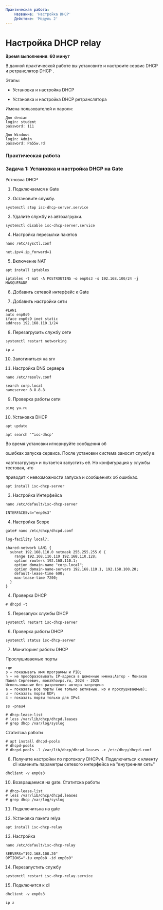```yaml
---
Практическая работа:
    Название: 'Настройка DHCP'
    Действие: 'Модуль 2'
---
```

# **Настройка DHCP relay**
**Время выполнения: 60 минут**

В данной практической работе вы установите и настроите сервис DHCP и ретранслятор DHCP .

Этапы:

- Установка и настройка DHCP

- Установка и настройка DHCP ретранслятора


Имена пользователей и пароли:
```
Для denian
login: student 
password: 111
```
```
Для Windows
login: Admin 
password: Pa55w.rd
```

### **Практическая работа**



### **Задача 1: Установка и настройка DHCP на Gate**
Устновка DHCP

1. Подключаемся к Gate
   
2. Остановите службу.
```
systemctl stop isc-dhcp-server.service
```
3. Удалите службу из автозагрузки.
```
systemctl disable isc-dhcp-server.service
```
4. Настройка пересылки пакетов
```
nano /etc/sysctl.conf
```
```
net.ipv4.ip_forward=1
```
5. Включение NAT
```
apt install iptables
```
```
iptables -t nat -A POSTROUTING -o enp0s3 -s 192.168.100/24 -j MASQUERADE
```
6. Добавить сетевой интерфейс к Gate
   
7. Добавить настройки сети
```
#LAN1
auto enp0s9
iface enp0s9 inet static
address 192.168.110.1/24  
```
8. Перезагрузить службу сети
```
systemctl restart networking
```
```
ip a
```

10. Залогиниться на srv

11. Настройка DNS сервера
```
nano /etc/resolv.conf
```
```
search corp.local
nameserver 8.8.8.8
```
9. Проверка работы сети
```
ping ya.ru
```
10. Установка DHCP
```
apt update
```
```
apt search '^isc-dhcp'
```
Во время установки игнорируйте сообщения об

ошибках запуска сервиса. После установки система заносит службу в

«автозагрузку» и пытается запустить её. Но конфигурация у службы тестовая, что

приводит к невозможности запуска и сообщениях об ошибках.

```
apt install isc-dhcp-server
```

3. Настройка Интерфейса

```
nano /etc/default/isc-dhcp-server
```
```
INTERFACESv4="enp0s3"
```

4. Настройка Scope

```
gate# nano /etc/dhcp/dhcpd.conf

```
```
log-facility local7;

shared-network LAN1 {
  subnet 192.168.110.0 netmask 255.255.255.0 {
    range 192.168.110.110 192.168.110.128;
    option routers 192.168.110.1;
    option domain-name "corp.local";
    option domain-name-servers 192.168.110.1, 192.168.100.20;
    default-lease-time 600;
    max-lease-time 7200;
  }
}
```

4. Проверка DHCP

```
# dhcpd -t
```

5. Перезапуск службы DHCP

```
systemctl restart isc-dhcp-server
```
6. Проверка работы DHCP
```
systemctl status isc-dhcp-server
```
7. Мониторинг работы DHCP

Прослушиваемые порты
```
где
p – показывать имя программы и PID;
n – не преобразовывать IP-адреса в доменные имена;Автор - Монахов Павел Сергеевич, monakhovps.ru, 2024 - 2025
Использование без разрешения автора запрещено
a – показать все порты (не только активные, но и прослушиваемые);
u – показать порты UDP;
4 – показать порты только для IPv4
```
```
ss -pnau4
```
```
# dhcp-lease-list
# less /var/lib/dhcp/dhcpd.leases
# grep dhcp /var/log/syslog
```

Статитска работы 
```
# apt install dhcpd-pools
# dhcpd-pools
# dhcpd-pools -l /var/lib/dhcp/dhcpd.leases -c /etc/dhcp/dhcpd.conf
```
8. Получите настройки по протоколу DHCPv4. Подключиться к клиенту cll изменить параметры сетевого интерфейса на "внутренняя сеть"

```
dhclient -v enp0s3
```

10. Возвращаемся на gate. Статитска работы 
```
# dhcp-lease-list
# less /var/lib/dhcp/dhcpd.leases
# grep dhcp /var/log/syslog
```
11. Подключитьна на gate
    
12. Установка пакета relya
```
apt install isc-dhcp-relay
```
13. Настройка
```
nano /etc/default/isc-dhcp-relay
```
```
SERVERS="192.168.100.20"
OPTIONS="-iu enp0s8 -id enp0s9"
```

14. Перезапустить службу
```
systemctl restart isc-dhcp-relay.service
```

15. Подключится к cll
```
dhclient -v enp0s3
```
```
ip a 
```



